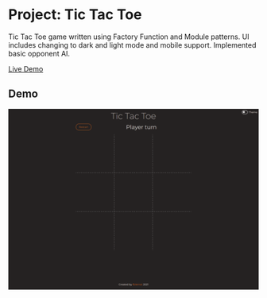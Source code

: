 # Project: Tic Tac Toe
Tic Tac Toe game written using Factory Function and Module patterns. UI includes changing to dark and light mode and mobile support. Implemented basic opponent AI.

[Live Demo](https://fbiernat.github.io/odin-project/javascript/organizing-js-code/PROJECT-tic-tac-toe/index.html)

## Demo

![Demo](img/tick-tack-toe1.gif)